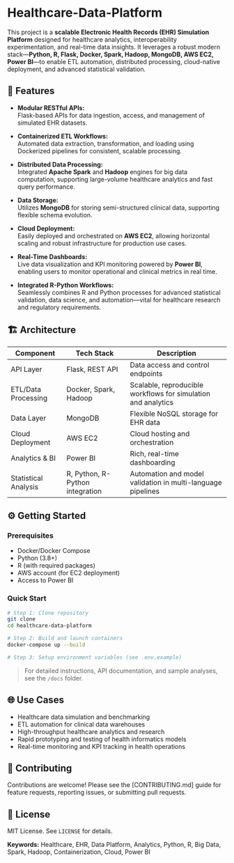 # Healthcare-Data-Platform

This project is a **scalable Electronic Health Records (EHR) Simulation Platform** designed for healthcare analytics, interoperability experimentation, and real-time data insights. It leverages a robust modern stack—**Python, R, Flask, Docker, Spark, Hadoop, MongoDB, AWS EC2, Power BI**—to enable ETL automation, distributed processing, cloud-native deployment, and advanced statistical validation.

## 🚀 Features

- **Modular RESTful APIs:**  
  Flask-based APIs for data ingestion, access, and management of simulated EHR datasets.

- **Containerized ETL Workflows:**  
  Automated data extraction, transformation, and loading using Dockerized pipelines for consistent, scalable processing.

- **Distributed Data Processing:**  
  Integrated **Apache Spark** and **Hadoop** engines for big data computation, supporting large-volume healthcare analytics and fast query performance.

- **Data Storage:**  
  Utilizes **MongoDB** for storing semi-structured clinical data, supporting flexible schema evolution.

- **Cloud Deployment:**  
  Easily deployed and orchestrated on **AWS EC2**, allowing horizontal scaling and robust infrastructure for production use cases.

- **Real-Time Dashboards:**  
  Live data visualization and KPI monitoring powered by **Power BI**, enabling users to monitor operational and clinical metrics in real time.

- **Integrated R-Python Workflows:**  
  Seamlessly combines R and Python processes for advanced statistical validation, data science, and automation—vital for healthcare research and regulatory requirements.

## 🏗️ Architecture

| Component             | Tech Stack                           | Description                                                    |
|-----------------------|--------------------------------------|----------------------------------------------------------------|
| API Layer             | Flask, REST API                      | Data access and control endpoints                              |
| ETL/Data Processing   | Docker, Spark, Hadoop                | Scalable, reproducible workflows for simulation and analytics  |
| Data Layer            | MongoDB                              | Flexible NoSQL storage for EHR data                            |
| Cloud Deployment      | AWS EC2                              | Cloud hosting and orchestration                                |
| Analytics & BI        | Power BI                             | Rich, real-time dashboarding                                   |
| Statistical Analysis  | R, Python, R-Python integration      | Automation and model validation in multi-language pipelines    |

## ⚙️ Getting Started

### Prerequisites

- Docker/Docker Compose
- Python (3.8+)
- R (with required packages)
- AWS account (for EC2 deployment)
- Access to Power BI

### Quick Start

```bash
# Step 1: Clone repository
git clone 
cd healthcare-data-platform

# Step 2: Build and launch containers
docker-compose up --build

# Step 3: Setup environment variables (see .env.example)
```

> For detailed instructions, API documentation, and sample analyses, see the `/docs` folder.

## 🌐 Use Cases

- Healthcare data simulation and benchmarking
- ETL automation for clinical data warehouses
- High-throughput healthcare analytics and research
- Rapid prototyping and testing of health informatics models
- Real-time monitoring and KPI tracking in health operations

## 🤝 Contributing

Contributions are welcome! Please see the [CONTRIBUTING.md] guide for feature requests, reporting issues, or submitting pull requests.

## 📄 License

MIT License. See `LICENSE` for details.

**Keywords:** Healthcare, EHR, Data Platform, Analytics, Python, R, Big Data, Spark, Hadoop, Containerization, Cloud, Power BI
